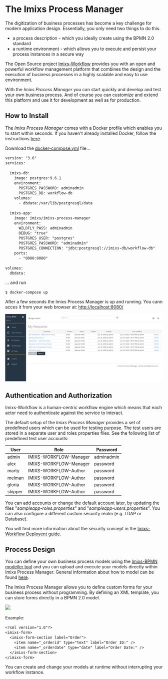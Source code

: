 # The Imixs Process Manager


The digitization of business processes has become a key challenge for modern application design.
Essentially, you only need two things to do this.

 - a process description - which you ideally create using the BPMN 2.0 standard
 - a runtime environment - which allows you to execute and persist your process instances in a secure way

The Open Source project [Imixs-Workflow](http://www.imixs.org) provides you with an open and powerful workflow management platform that combines the design and the execution of business processes in a highly scalable and easy to use environment.

With the *Imixs Process Manager* you can start quickly and develop and test your own business process. And of course you can customize and extend this platform and use it for development as well as for production.


## How to Install

The *Imixs Process Manager* comes with a Docker profile which enables you to start within  seconds. If you haven't already installed Docker, follow the instructions [here](https://docs.docker.com/get-docker/).

Download the [docker-compose.yml](https://raw.githubusercontent.com/imixs/imixs-process-manager/master/docker-compose.yml) file...

	version: "3.6"
	services:
	
	  imixs-db:
	    image: postgres:9.6.1
	    environment:
	      POSTGRES_PASSWORD: adminadmin
	      POSTGRES_DB: workflow-db
	    volumes: 
	      - dbdata:/var/lib/postgresql/data
	  
	  imixs-app:
	    image: imixs/imixs-process-manager
	    environment:
	      WILDFLY_PASS: adminadmin
	      DEBUG: "true"
	      POSTGRES_USER: "postgres"
	      POSTGRES_PASSWORD: "adminadmin"
	      POSTGRES_CONNECTION: "jdbc:postgresql://imixs-db/workflow-db"
	    ports:
	      - "8080:8080"
	
	volumes:
	  dbdata: 

... and run

	$ docker-compose up
	
After a few seconds the Imixs Process Manager is up and running. You cann acces it from your web browser at: [http://localhost:8080/](http://localhost:8080/)


<img src="./screen-001.png" />





## Authentication and Authorization

Imixs-Workflow is a human-centric workflow engine which means that each actor need to authenticate against the service to interact. 

The default setup of the *Imixs Process Manager* provides a set of predefined users which can be used for testing purpose. The test users are stored in a separate user and roles properties files.  See the following list of predefined test user accounts:

| User    | Role                   | Password |
|---------|------------------------|----------|
| admin   | IMIXS-WORKFLOW-Manager | adminadmin |
| alex    | IMIXS-WORKFLOW-Manager | password |
| marty   | IMIXS-WORKFLOW-Author  | password |
| melman  | IMIXS-WORKFLOW-Author  | password |
| gloria  | IMIXS-WORKFLOW-Author  | password |
| skipper | IMIXS-WORKFLOW-Author  | password |

You can add accounts or change the default account later, by updating the files "_sampleapp-roles.properties_" and "_sampleapp-users.properties_". You can also configure a different custom security realm (e.g. LDAP or Database).

You will find more information about the security concept in the [Imixs-Workflow Deployent guide](https://www.imixs.org/doc/deployment/index.html).



	
	
## Process Design

You can define your own business process models using the [Imixs-BPMN modeller tool](https://www.imixs.org/doc/modelling/index.html) and you can upload and execute your models directly within Imixs Process Manager. General information about how to model can be found [here](https://www.imixs.org/doc/modelling/howto.html). 

The Imixs Process Manager allows you to define custom forms for your business process without programming. By defining an XML template, you can store forms directly in a BPMN 2.0 model.

<img src="https://raw.githubusercontent.com/imixs/imixs-process-manager/master/src/main/webapp/pages/model-example.png" />

Example:

	<?xml version="1.0"?>
	<imixs-form>
	  <imixs-form-section label="Order">
	    <item name="_orderid" type="text" label="Order ID:" />
	    <item name="_orderdate" type="date" label="Order Date:" />
	  </imixs-form-section>
	</imixs-form>

You can create and change your models at runtime without interrupting your workflow instance.

